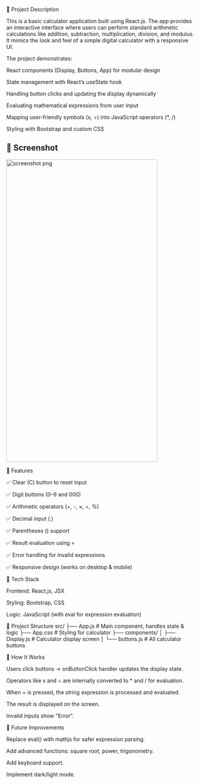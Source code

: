 🔹 Project Description

This is a basic calculator application built using React.js. The app provides an interactive interface where users can perform standard arithmetic calculations like addition, subtraction, multiplication, division, and modulus. It mimics the look and feel of a simple digital calculator with a responsive UI.

The project demonstrates:

React components (Display, Buttons, App) for modular design

State management with React’s useState hook

Handling button clicks and updating the display dynamically

Evaluating mathematical expressions from user input

Mapping user-friendly symbols (x, ÷) into JavaScript operators (*, /)

Styling with Bootstrap and custom CSS


## 📸 Screenshot
<img width="400" height="800" alt="screenshot png" src="https://github.com/user-attachments/assets/b20b7483-a486-4dc9-a79b-7ee30b9aa17e" />

🔹 Features

✅ Clear (C) button to reset input

✅ Digit buttons (0–9 and 000)

✅ Arithmetic operators (+, -, ×, ÷, %)

✅ Decimal input (.)

✅ Parentheses () support

✅ Result evaluation using =

✅ Error handling for invalid expressions

✅ Responsive design (works on desktop & mobile)

🔹 Tech Stack

Frontend: React.js, JSX

Styling: Bootstrap, CSS

Logic: JavaScript (with eval for expression evaluation)

🔹 Project Structure
src/
 ├── App.js          # Main component, handles state & logic
 ├── App.css         # Styling for calculator
 ├── components/
 │    ├── Display.js # Calculator display screen
 │    └── buttons.js # All calculator buttons

🔹 How It Works

Users click buttons → onButtonClick handler updates the display state.

Operators like x and ÷ are internally converted to * and / for evaluation.

When = is pressed, the string expression is processed and evaluated.

The result is displayed on the screen.

Invalid inputs show "Error".

🔹 Future Improvements

Replace eval() with mathjs for safer expression parsing.

Add advanced functions: square root, power, trigonometry.

Add keyboard support.

Implement dark/light mode.
